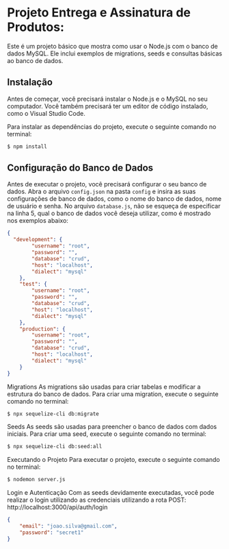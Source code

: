 # Projeto Entrega e Assinatura de Produtos:

Este é um projeto básico que mostra como usar o Node.js com o banco de dados MySQL. Ele inclui exemplos de migrations, seeds e consultas básicas ao banco de dados.

## Instalação

Antes de começar, você precisará instalar o Node.js e o MySQL no seu computador. Você também precisará ter um editor de código instalado, como o Visual Studio Code.

Para instalar as dependências do projeto, execute o seguinte comando no terminal:

```bash
$ npm install
```

## Configuração do Banco de Dados

Antes de executar o projeto, você precisará configurar o seu banco de dados. Abra o arquivo `config.json` na pasta `config` e insira as suas configurações de banco de dados, como o nome do banco de dados, nome de usuário e senha. No arquivo `database.js`, não se esqueça de especificar na linha 5, qual o banco de dados você deseja utilizar, como é mostrado nos exemplos abaixo:

```json
{
  "development": {
        "username": "root",
        "password": "",
        "database": "crud",
        "host": "localhost",
        "dialect": "mysql"
    },
    "test": {
        "username": "root",
        "password": "",
        "database": "crud",
        "host": "localhost",
        "dialect": "mysql"
    },
    "production": {
        "username": "root",
        "password": "",
        "database": "crud",
        "host": "localhost",
        "dialect": "mysql"
    }
}
```

Migrations
As migrations são usadas para criar tabelas e modificar a estrutura do banco de dados. Para criar uma migration, execute o seguinte comando no terminal:

```bash
$ npx sequelize-cli db:migrate
```

Seeds
As seeds são usadas para preencher o banco de dados com dados iniciais. Para criar uma seed, execute o seguinte comando no terminal:

```bash
$ npx sequelize-cli db:seed:all
```

Executando o Projeto
Para executar o projeto, execute o seguinte comando no terminal:

```bash
$ nodemon server.js
```

Login e Autenticação
Com as seeds devidamente executadas, você pode realizar o login utilizando as credenciais utilizando a rota POST: http://localhost:3000/api/auth/login

```json
{
    "email": "joao.silva@gmail.com",
    "password": "secret1"
}
```

